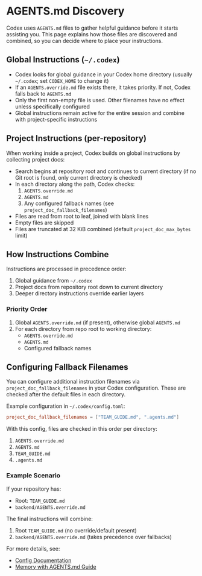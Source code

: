 # AGENTS.md Discovery

Codex uses `AGENTS.md` files to gather helpful guidance before it starts assisting you. This page explains how those files are discovered and combined, so you can decide where to place your instructions.

## Global Instructions (`~/.codex`)

- Codex looks for global guidance in your Codex home directory (usually `~/.codex`; set `CODEX_HOME` to change it)
- If an `AGENTS.override.md` file exists there, it takes priority. If not, Codex falls back to `AGENTS.md`
- Only the first non-empty file is used. Other filenames have no effect unless specifically configured
- Global instructions remain active for the entire session and combine with project-specific instructions

## Project Instructions (per-repository)

When working inside a project, Codex builds on global instructions by collecting project docs:

- Search begins at repository root and continues to current directory (if no Git root is found, only current directory is checked)
- In each directory along the path, Codex checks:
  1. `AGENTS.override.md`
  2. `AGENTS.md`
  3. Any configured fallback names (see `project_doc_fallback_filenames`)
- Files are read from root to leaf, joined with blank lines
- Empty files are skipped
- Files are truncated at 32 KiB combined (default `project_doc_max_bytes` limit)

## How Instructions Combine

Instructions are processed in precedence order:

1. Global guidance from `~/.codex`
2. Project docs from repository root down to current directory
3. Deeper directory instructions override earlier layers

### Priority Order

1. Global `AGENTS.override.md` (if present), otherwise global `AGENTS.md`
2. For each directory from repo root to working directory:
   - `AGENTS.override.md`
   - `AGENTS.md`
   - Configured fallback names

## Configuring Fallback Filenames

You can configure additional instruction filenames via `project_doc_fallback_filenames` in your Codex configuration. These are checked after the default files in each directory.

Example configuration in `~/.codex/config.toml`:

```toml
project_doc_fallback_filenames = ["TEAM_GUIDE.md", ".agents.md"]
```

With this config, files are checked in this order per directory:

1. `AGENTS.override.md`
2. `AGENTS.md`
3. `TEAM_GUIDE.md`
4. `.agents.md`

### Example Scenario

If your repository has:

- Root: `TEAM_GUIDE.md`
- `backend/AGENTS.override.md`

The final instructions will combine:

1. Root `TEAM_GUIDE.md` (no override/default present)
2. `backend/AGENTS.override.md` (takes precedence over fallbacks)

For more details, see:

- [Config Documentation](../docs/config.md)
- [Memory with AGENTS.md Guide](../docs/getting-started.md#memory-with-agentsmd)